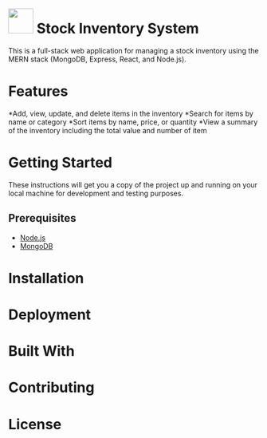 # <img src="https://user-images.githubusercontent.com/120948162/208944393-9bbc2e22-6068-4f6e-b6de-1121121087ae.png" width="50"> Stock Inventory System
This is a full-stack web application for managing a stock inventory using the MERN stack (MongoDB, Express, React, and Node.js).

# Features
*Add, view, update, and delete items in the inventory
*Search for items by name or category
*Sort items by name, price, or quantity
*View a summary of the inventory including the total value and number of item

# Getting Started
These instructions will get you a copy of the project up and running on your local machine for development and testing purposes.

## Prerequisites
* [Node.js](https://nodejs.org/en/)
* [MongoDB](https://www.mongodb.com/)

# Installation

# Deployment

# Built With

# Contributing

# License
